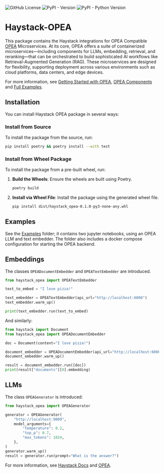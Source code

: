 ![GitHub License](https://img.shields.io/github/license/opea-project/haystack-opea)
![PyPI - Version](https://img.shields.io/pypi/v/haystack-opea)
![PyPI - Python Version](https://img.shields.io/pypi/pyversions/haystack-opea)

# Haystack-OPEA

This package contains the Haystack integrations for OPEA Compatible [OPEA](https://opea.dev/) Microservices. At its core, OPEA offers a suite of containerized microservices—including components for LLMs, embedding, retrieval, and reranking—that can be orchestrated to build sophisticated AI workflows like Retrieval-Augmented Generation (RAG). These microservices are designed for flexibility, supporting deployment across various environments such as cloud platforms, data centers, and edge devices.​

For more information, see [Getting Started with OPEA](https://opea-project.github.io/latest/getting-started/README.html), [OPEA Components](https://github.com/opea-project/GenAIComps) and [Full Examples](https://github.com/opea-project/GenAIExamples).

## Installation

You can install Haystack OPEA package in several ways:

### Install from Source

To install the package from the source, run:

```bash
pip install poetry && poetry install --with test
```

### Install from Wheel Package

To install the package from a pre-built wheel, run:

1. **Build the Wheels**: Ensure the wheels are built using Poetry.
    ```bash
    poetry build
    ```
2. **Install via Wheel File**: Install the package using the generated wheel file.
    ```bash
    pip install dist/haystack_opea-0.1.0-py3-none-any.whl
    ```

## Examples

See the [Examples](./samples/) folder; it contains two jupyter notebooks, using an OPEA LLM and text embedder. The folder also includes a docker compose configuration for starting the OPEA backend.

## Embeddings

The classes `OPEADocumentEmbedder` and `OPEATextEmbedder` are introduced.

```python
from haystack_opea import OPEATextEmbedder

text_to_embed = "I love pizza!"

text_embedder = OPEATextEmbedder(api_url="http://localhost:6006")
text_embedder.warm_up()

print(text_embedder.run(text_to_embed)
```

And similarly:

```python
from haystack import Document
from haystack_opea import OPEADocumentEmbedder

doc = Document(content="I love pizza!")

document_embedder = OPEADocumentEmbedder(api_url="http://localhost:6006")
document_embedder.warm_up()

result = document_embedder.run([doc])
print(result["documents"][0].embedding)
```

## LLMs

The class `OPEAGenerator` is introduced:

```python
from haystack_opea import OPEAGenerator

generator = OPEAGenerator(
    "http://localhost:9009",
    model_arguments={
        "temperature": 0.2,
        "top_p": 0.7,
        "max_tokens": 1024,
    },
)
generator.warm_up()
result = generator.run(prompt="What is the answer?")
```

For more information, see [Haystack Docs](https://docs.haystack.deepset.ai/docs/intro) and [OPEA](https://opea.dev).
